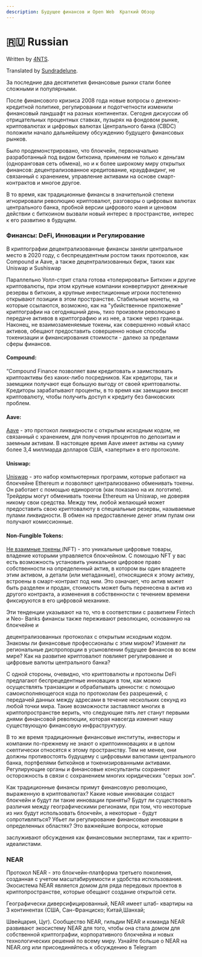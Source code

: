 ```yaml
---
description: Будущее финансов и Open Web  Краткий Обзор
---
```


# 🇷🇺 Russian

Written by [4NTS](https://nearguilds.com/documentation/).&#x20;

Translated by [Sundradelune](https://gov.near.org/t/sandbox-november-reward-claim-of-sundradelune-russian-translations-for-and-via-near-education-part-2-sundradelune-9340/9960).&#x20;

За последние два десятилетия финансовые рынки стали более сложными и популярными.

После финансового кризиса 2008 года новые вопросы о денежно-кредитной политике, регулировании и подотчетности изменили финансовый ландшафт на разных континентах. Сегодня дискуссии об отрицательных процентных ставках, пузырях на фондовом рынке, криптовалютах и цифровых валютах Центрального банка (CBDC) положили начало дальнейшему обсуждению будущего финансовых рынков.

Было продемонстрировано, что блокчейн, первоначально разработанный под видом биткоина, применим не только к деньгам (одноранговая сеть обмена), но и к более широкому миру открытых финансов: децентрализованное кредитование, краудфандинг, не связанный с хранением, управление активами на основе смарт-контрактов и многое другое.

В то время, как традиционные финансы в значительной степени игнорировали революцию криптовалют, разговоры о цифровых валютах центрального банка, пробной версии цифрового юаня и ценовом действии с биткоином вызвали новый интерес в пространстве, интерес к его развитию в будущем.

### Финансы: DeFi, Инновации и Регулирование

В криптографии децентрализованные финансы заняли центральное место в 2020 году, с беспрецедентным ростом таких протоколов, как Compound и Aave, а также децентрализованных бирж, таких как Uniswap и Sushiswap&#x20;

Параллельно Уолл-стрит стала готова «толерировать» Биткоин и другие криптовалюты, при этом крупные компании конвертируют денежные резервы в биткоин, а крупные инвестиционные игроки постепенно открывают позиции в этом пространстве. Стабильные монеты, на которые ссылаются, возможно, как на "убийственное приложение" криптографии на сегодняшний день, тихо произвели революцию в передаче активов в криптографию и из нее, а также через границы. Наконец, не взаимозаменяемые токены, как совершенно новый класс активов, обещают предоставить совершенно новые способы токенизации и финансирования стоимости - далеко за пределами сферы финансов.&#x20;

#### Compound:

“Compound Finance позволяет вам кредитовать и заимствовать криптоактивы без каких-либо посредников. Как кредиторы, так и заемщики получают еще большую выгоду от своей криптовалюты. Кредиторы зарабатывают проценты, в то время как заемщики вносят криптовалюту, чтобы получить доступ к кредиту без банковских проблем.

#### Aave:&#x20;

[Aave](https://aave.com) - это протокол ликвидности с открытым исходным кодом, не связанный с хранением, для получения процентов по депозитам и заемным активам. В настоящее время Aave имеет активы на сумму более 3,4 миллиарда долларов США, «запертые» в его протоколе.

#### Uniswap:&#x20;

[Uniswap](https://academy.binance.com/en/articles/what-is-uniswap-and-how-does-it-work) - это набор компьютерных программ, которые работают на блокчейне Ethereum и позволяют централизованно обменивать токены. Он работает с помощью единорогов (как показано на их логотипе). Трейдеры могут обменивать токены Ethereum на Uniswap, не доверяя никому свои средства. Между тем, любой желающий может предоставить свою криптовалюту в специальные резервы, называемые пулами ликвидности. В обмен на предоставление денег этим пулам они получают комиссионные.&#x20;

#### Non-Fungible Tokens:

[Не взаимные токены ](https://nearguilds.com/2020/12/10/a-home-for-nfts-is-building-on-near-here-is-why-that-matters/)(NFT) - это уникальные цифровые товары, владение которыми управляется блокчейном. С помощью NFT у вас есть возможность установить уникальное цифровое право собственности на определенный актив, в котором вы один владеете этим активом, а детали (или метаданные), относящиеся к этому активу, встроены в смарт-контракт под ним. Это означает, что актив может быть разделен и продан, стоимость может быть перенесена в актив из другого контракта, а изменения в собственности с течением времени фиксируются в его цифровой механике.

Эти тенденции указывают на то, что в соответствии с развитием Fintech и Neo- Banks финансы также переживают революцию, основанную на блокчейне и

децентрализованных протоколах с открытым исходным кодом. Знакомы ли финансовые профессионалы с этим миром? Изменят ли региональные диспропорции в усыновлении будущее финансов во всем мире? Как на развитие криптовалют повлияет регулирование и цифровые валюты центрального банка?

С одной стороны, очевидно, что криптовалюты и протоколы DeFi предлагают беспрецедентные инновации в том, как можно осуществлять транзакции и обрабатывать ценности: с помощью самоисполняющегося кода по протоколам без разрешений, с передачей данных между адресами в течение нескольких секунд из любой точки мира. Такие возможности заставляют многих в криптопространстве верить, что следующие пять лет станут первыми днями финансовой революции, которая навсегда изменит нашу существующую финансовую инфраструктуру.

В то же время традиционные финансовые институты, инвесторы и компании по-прежнему не знают о криптоинновациях и в целом скептически относятся к этому пространству. Тем не менее, они должны противостоять будущему с цифровыми валютами центрального банка, портфелями биткойнов и токенизированными активами. Регулирующие органы и финансовые консультанты сохраняют осторожность в связи с сохранением многих юридических "серых зон".

Как традиционные финансы примут финансовую революцию, выраженную в криптовалютах? Какие новые инновации создаст блокчейн и будут ли такие инновации приняты? Будут ли существовать различия между географическими регионами, при том, что некоторые из них будут использовать блокчейн, а некоторые - будут сопротивляться? Убьет ли регулирование финансовые инновации в определенных областях? Это важнейшие вопросы, которые

заслуживают обсуждения как финансовыми экспертами, так и крипто- идеалистами.

### NEAR

Протокол NEAR - это блокчейн-платформа третьего поколения, созданная с учетом масштабируемости и удобства использования. Экосистема NEAR является домом для ряда передовых проектов в криптопространстве, которые обещают создание открытой сети.

Географически диверсифицированный, NEAR имеет штаб- квартиры на 3 континентах (США, Сан-Франциско; Китай,Шанхай;

Швейцария, Цуг). Сообщество NEAR, гильдии NEAR и команда NEAR развивают экосистему NEAR для того, чтобы она стала домом для собственной криптографии, корпоративного блокчейна и новых технологических решений по всему миру. Узнайте больше о NEAR на NEAR.org или присоединяйтесь к обсуждению в Telegram
